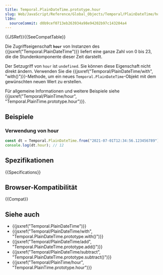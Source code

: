```yaml
---
title: Temporal.PlainDateTime.prototype.hour
slug: Web/JavaScript/Reference/Global_Objects/Temporal/PlainDateTime/hour
l10n:
  sourceCommit: d0b9cef0713eb263934a98e94202b97c143204a4
---
```


{{JSRef}}{{SeeCompatTable}}

Die Zugriffseigenschaft **`hour`** von Instanzen des {{jsxref("Temporal.PlainDateTime")}} liefert eine ganze Zahl von 0 bis 23, die die Stundenkomponente dieser Zeit darstellt.

Der Setzugriff von `hour` ist `undefined`. Sie können diese Eigenschaft nicht direkt ändern. Verwenden Sie die {{jsxref("Temporal/PlainDateTime/with", "with()")}}-Methode, um ein neues `Temporal.PlainDateTime`-Objekt mit dem gewünschten neuen Wert zu erstellen.

Für allgemeine Informationen und weitere Beispiele siehe {{jsxref("Temporal/PlainTime/hour", "Temporal.PlainTime.prototype.hour")}}.

## Beispiele

### Verwendung von hour

```js
const dt = Temporal.PlainDateTime.from("2021-07-01T12:34:56.123456789");
console.log(dt.hour); // 12
```

## Spezifikationen

{{Specifications}}

## Browser-Kompatibilität

{{Compat}}

## Siehe auch

- {{jsxref("Temporal.PlainDateTime")}}
- {{jsxref("Temporal/PlainDateTime/with", "Temporal.PlainDateTime.prototype.with()")}}
- {{jsxref("Temporal/PlainDateTime/add", "Temporal.PlainDateTime.prototype.add()")}}
- {{jsxref("Temporal/PlainDateTime/subtract", "Temporal.PlainDateTime.prototype.subtract()")}}
- {{jsxref("Temporal/PlainTime/hour", "Temporal.PlainTime.prototype.hour")}}
